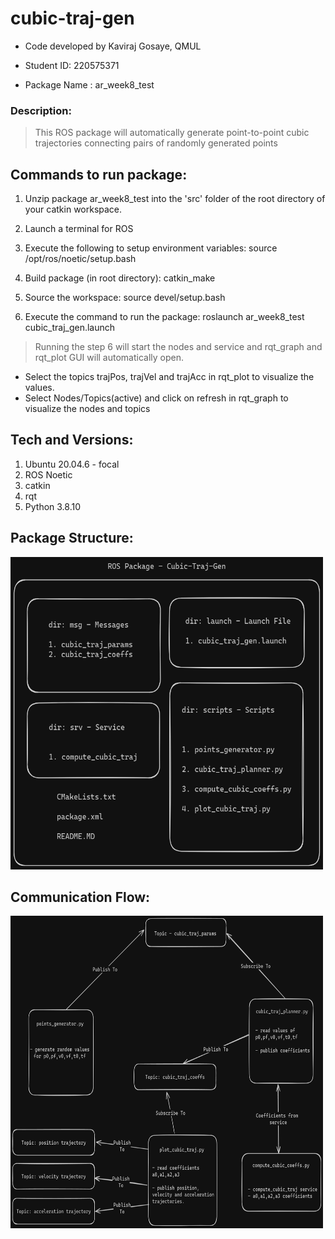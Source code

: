 # cubic-traj-gen

- Code developed by Kaviraj Gosaye, QMUL
- Student ID: 220575371

- Package Name : ar_week8_test

### Description: 
>This ROS package will automatically generate point-to-point cubic trajectories connecting pairs of randomly generated points

## Commands to run package:

1. Unzip package ar_week8_test into the 'src' folder of the root directory of your catkin workspace.

2. Launch a terminal for ROS

3. Execute the following to setup environment variables: source /opt/ros/noetic/setup.bash

4. Build package (in root directory): catkin_make

5. Source the workspace: source devel/setup.bash

6. Execute the command to run the package: roslaunch ar_week8_test cubic_traj_gen.launch

>Running the step 6 will start the nodes and service and rqt_graph and rqt_plot GUI will automatically open.

- Select the topics trajPos, trajVel and trajAcc in rqt_plot to visualize the values. 
- Select Nodes/Topics(active) and click on refresh in rqt_graph to visualize the nodes and topics

## Tech and Versions:
1. Ubuntu 20.04.6 - focal
2. ROS Noetic
3. catkin
4. rqt
5. Python 3.8.10


## Package Structure:
<img src = './ros-pkg-structure.png' alt='package-structure' width='500' height='500'>

## Communication Flow:
<img src = './ros-communication-flow.png' alt='package-structure' width='500' height='500'>
